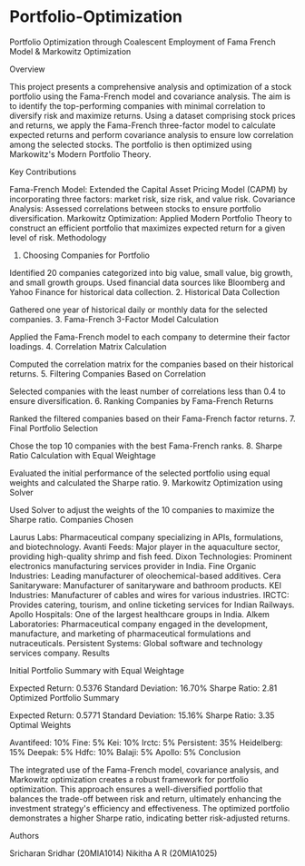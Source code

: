 # Portfolio-Optimization
Portfolio Optimization through Coalescent Employment of Fama French Model & Markowitz Optimization

Overview

This project presents a comprehensive analysis and optimization of a stock portfolio using the Fama-French model and covariance analysis. The aim is to identify the top-performing companies with minimal correlation to diversify risk and maximize returns. Using a dataset comprising stock prices and returns, we apply the Fama-French three-factor model to calculate expected returns and perform covariance analysis to ensure low correlation among the selected stocks. The portfolio is then optimized using Markowitz's Modern Portfolio Theory.

Key Contributions

Fama-French Model: Extended the Capital Asset Pricing Model (CAPM) by incorporating three factors: market risk, size risk, and value risk.
Covariance Analysis: Assessed correlations between stocks to ensure portfolio diversification.
Markowitz Optimization: Applied Modern Portfolio Theory to construct an efficient portfolio that maximizes expected return for a given level of risk.
Methodology

1. Choosing Companies for Portfolio

Identified 20 companies categorized into big value, small value, big growth, and small growth groups.
Used financial data sources like Bloomberg and Yahoo Finance for historical data collection.
2. Historical Data Collection

Gathered one year of historical daily or monthly data for the selected companies.
3. Fama-French 3-Factor Model Calculation

Applied the Fama-French model to each company to determine their factor loadings.
4. Correlation Matrix Calculation

Computed the correlation matrix for the companies based on their historical returns.
5. Filtering Companies Based on Correlation

Selected companies with the least number of correlations less than 0.4 to ensure diversification.
6. Ranking Companies by Fama-French Returns

Ranked the filtered companies based on their Fama-French factor returns.
7. Final Portfolio Selection

Chose the top 10 companies with the best Fama-French ranks.
8. Sharpe Ratio Calculation with Equal Weightage

Evaluated the initial performance of the selected portfolio using equal weights and calculated the Sharpe ratio.
9. Markowitz Optimization using Solver

Used Solver to adjust the weights of the 10 companies to maximize the Sharpe ratio.
Companies Chosen

Laurus Labs: Pharmaceutical company specializing in APIs, formulations, and biotechnology.
Avanti Feeds: Major player in the aquaculture sector, providing high-quality shrimp and fish feed.
Dixon Technologies: Prominent electronics manufacturing services provider in India.
Fine Organic Industries: Leading manufacturer of oleochemical-based additives.
Cera Sanitaryware: Manufacturer of sanitaryware and bathroom products.
KEI Industries: Manufacturer of cables and wires for various industries.
IRCTC: Provides catering, tourism, and online ticketing services for Indian Railways.
Apollo Hospitals: One of the largest healthcare groups in India.
Alkem Laboratories: Pharmaceutical company engaged in the development, manufacture, and marketing of pharmaceutical formulations and nutraceuticals.
Persistent Systems: Global software and technology services company.
Results

Initial Portfolio Summary with Equal Weightage

Expected Return: 0.5376
Standard Deviation: 16.70%
Sharpe Ratio: 2.81
Optimized Portfolio Summary

Expected Return: 0.5771
Standard Deviation: 15.16%
Sharpe Ratio: 3.35
Optimal Weights

Avantifeed: 10%
Fine: 5%
Kei: 10%
Irctc: 5%
Persistent: 35%
Heidelberg: 15%
Deepak: 5%
Hdfc: 10%
Balaji: 5%
Apollo: 5%
Conclusion

The integrated use of the Fama-French model, covariance analysis, and Markowitz optimization creates a robust framework for portfolio optimization. This approach ensures a well-diversified portfolio that balances the trade-off between risk and return, ultimately enhancing the investment strategy's efficiency and effectiveness. The optimized portfolio demonstrates a higher Sharpe ratio, indicating better risk-adjusted returns.

Authors

Sricharan Sridhar (20MIA1014)
Nikitha A R (20MIA1025)
